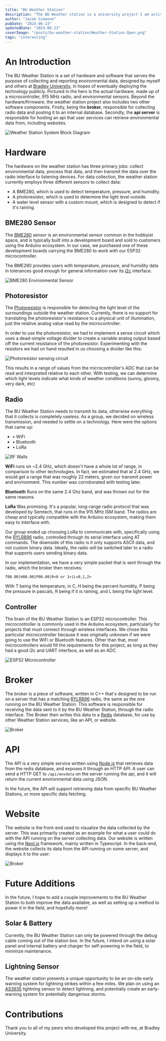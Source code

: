 ```yaml
---
title: "BU Weather Station"
description: "The BU Weather station is a university project I am actively working on. The station collects and reports collected environment data publicly."
author: "Jacob Simeone"
pubDate: "2024-06-23"
updatedDate: "2024-06-23"
coverImage: "/posts/bu-weather-station/Weather-Station-Open.png"
tags: "interesting"
---
```


# An Introduction

The BU Weather Station is a set of hardware and software that serves the purpose of collecting and reporting environmental data, designed by myself and others at [Bradley University](https://bradley.edu/), in hopes of eventually deploying the technology publicly. Pictured in the hero is the actual hardware, made up of a microcontroller, 915 MHz radio, and environmental sensors. Beyond the hardware/firmware, the weather station project also includes two other software components. Firstly, being the **broker**, responsible for collecting radio data and posting it to an internal database. Secondly, the **api server** is responsible for hosting an api that user services can retrieve environmental data from, including websites.
 
![Weather Station System Block Diagram](/posts/bu-weather-station/bu-weather-sysblock.png)

# Hardware 

The hardware on the weather station has three primary jobs: collect environmental data, process that data, and then transmit the data over the radio interface to listening devices. For data collection, the weather station currently employs three different sensors to collect data:

- A BME280, which is used to detect temperature, pressure, and humidity.
- A photoresistor, which is used to determine the light level outside.
- A water level sensor with a custom mount, which is designed to detect if it's raining. 

## BME280 Sensor

The [BME280](https://www.bosch-sensortec.com/media/boschsensortec/downloads/datasheets/bst-bme280-ds002.pdf) sensor is an environmental sensor common in the hobbyist space, and is typically built into a development board and sold to customers using the Arduino ecosystem. In our case, we purchased one of these development boards carrying the BME280 to work with our ESP32 microcontroller.

The BME280 provides users with temperature, pressure, and humidity data in tolerances good enough for general information over its [i2c](https://en.wikipedia.org/wiki/I%C2%B2C) interface.

![BME280 Environmental Sensor](/posts/bu-weather-station/bme280.png)

## Photoresistor

The [Photoresistor](https://en.wikipedia.org/wiki/Photoresistor) is responsible for detecting the light level of the surroundings outside the weather station. Currently, there is no support for translating the photoresistor's resistance to a physical unit of illumination, just the relative analog value read by the microcontroller. 

In order to use the photoresistor, we had to implement a sense circuit which uses a dead-simple voltage divider to create a variable analog output based off the current resistance of the photoresistor. Experimenting with the resistors we had on hand resulted in us choosing a divider like this: 

![Photoresistor sensing circuit](/posts/bu-weather-station/photo-divider.png)

This results in a range of values from the microcontroller's ADC that can be read and interpreted relative to each other. With testing, we can determine which light levels indicate what kinds of weather conditions (sunny, gloomy, very dark, etc)

## Radio

The BU Weather Station needs to transmit its data, otherwise everything that it collects is completely useless. As a group, we decided on wireless transmission, and needed to settle on a technology. Here were the options that came up: 

- • WiFi 
- • Bluetooth
- • LoRa

![RF Walls](/posts/bu-weather-station/rf-walls.png)

**WiFi** runs on ~2.4 GHz, which doesn't have a whole lot of range, in comparison to other technologies. In fact, we estimated that at 2.4 GHz, we would get a range that was roughly 22 meters, given our transmit power and environment. This number was corroborated with testing later. 

**Bluetooth** Runs on the same 2.4 Ghz band, and was thrown out for the same reasons. 

**LoRa** Was promising. It's a popular, long-range radio protocol that was developed by Semtech, that runs in the 915 MHz ISM band. The radios are cheap and typically compatible with the Arduino ecosystem, making them easy to interface with. 

Our group ended up choosing LoRa to communicate with, specifically using the [RYLR896](https://reyax.com/products/rylr896/) radio, controlled through its serial interface using AT commands. The downside of this radio is it only supports ASCII data, and not custom binary data. Ideally, the radio will be switched later to a radio that supports users sending binary data. 

In our implementation, we have a very simple packet that is sent through the radio, which the broker then receives:

```
T00.00|H00.00|P00.00|R<0 or 1>|L<0,1,2>
```

With T being the temperature, in C, H being the percent humidity, P being the pressure in pascals, R being if it is raining, and L being the light level.

## Controller

The brain of the BU Weather Station is an ESP32 microcontroller. This microcontroller is commonly used in the Arduino ecosystem, particularly for projects that must connect through wireless interfaces. We chose this particular microcontroller because it was originally unknown if we were going to use the WiFi or Bluetooth features. Other than that, most microcontrollers would fill the requirements for this project, as long as they had a good i2c and UART interface, as well as an ADC. 

![ESP32 Microcontroller](/posts/chapstick-robot/ESP32-Controller.png)

# Broker

The broker is a piece of software, written in C++ that's designed to be run on a server that has a matching [RYLR896](https://reyax.com/products/rylr896/) radio, the same as the one running on the BU Weather Station. This software is responsible for receiving the data sent to it by the BU Weather Station, through the radio interface. The Broker then writes this data to a [Redis](https://redis.io/) database, for use by other Weather Station services, like an API, or website. 

![Broker](/posts/bu-weather-station/broker.png)

# API

The API is a very simple service written using [Node.js](https://nodejs.org/en) that retrieves data from the redis database, and exposes it through an HTTP API. A user can send a HTTP GET to `/api/envdata` on the server running the api, and it will return the current environmental data using JSON. 

In the future, the API will support retrieving data from specific BU Weather Stations, or more specific data fetching. 

# Website

The website is the front-end used to visualize the data collected by the server. This was primarily created as an example for what a user could do with the API running on the server collecting data. Our website is written using the [Next.js](https://nextjs.org/) framework, mainly written in Typescript. In the back-end, the website collects its data from the API running on some server, and displays it to the user:

![Broker](/posts/bu-weather-station/weather-website.png)

# Future Additions

In the future, I hope to add a couple improvements to the BU Weather Station to both improve the data available, as well as setting up a method to power it in the field, and hopefully more!

## Solar & Battery

Currently, the BU Weather Station can only be powered through the debug cable coming out of the station box. In the future, I intend on using a solar panel and internal battery and charger for self-powering in the field, to minimize maintenance. 

## Lightning Sensor

The weather station presents a unique opportunity to be an on-site early warning system for lightning strikes within a few miles. We plan on using an [AS3935](https://www.sparkfun.com/products/15441) lightning sensor to detect lightning, and potentially create an early-warning system for potentially dangerous storms. 

# Contributions

Thank you to all of my peers who developed this project with me, at Bradley University. 